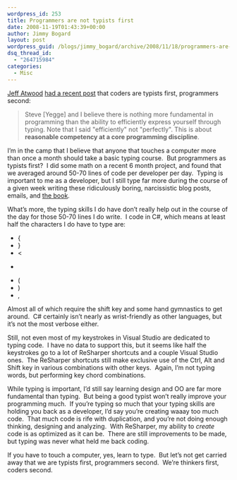 ```yaml
---
wordpress_id: 253
title: Programmers are not typists first
date: 2008-11-19T01:43:39+00:00
author: Jimmy Bogard
layout: post
wordpress_guid: /blogs/jimmy_bogard/archive/2008/11/18/programmers-are-not-typists-first.aspx
dsq_thread_id:
  - "264715984"
categories:
  - Misc
---
```

[Jeff Atwood](http://www.codinghorror.com/blog/) [had a recent post](http://www.codinghorror.com/blog/archives/001188.html) that coders are typists first, programmers second:

> Steve [Yegge] and I believe there is nothing more fundamental in programming than the ability to efficiently express yourself through typing. Note that I said "efficiently" not "perfectly". This is about **reasonable competency at a core programming discipline**.

I’m in the camp that I believe that anyone that touches a computer more than once a month should take a basic typing course.&#160; But programmers as typists first?&#160; I did some math on a recent 6 month project, and found that we averaged around 50-70 lines of code per developer per day.&#160; Typing is important to me as a developer, but I still type far more during the course of a given week writing these ridiculously boring, narcissistic blog posts, emails, and [the book](http://www.manning.com/palermo/).

What’s more, the typing skills I do have don’t really help out in the course of the day for those 50-70 lines I do write.&#160; I code in C#, which means at least half the characters I do have to type are:

  * {
  * }
  * <
  * >
  * (
  * )
  * ,

Almost all of which require the shift key and some hand gymnastics to get around.&#160; C# certainly isn’t nearly as wrist-friendly as other languages, but it’s not the most verbose either.

Still, not even most of my keystrokes in Visual Studio are dedicated to typing code.&#160; I have no data to support this, but it seems like half the keystrokes go to a lot of ReSharper shortcuts and a couple Visual Studio ones.&#160; The ReSharper shortcuts still make exclusive use of the Ctrl, Alt and Shift key in various combinations with other keys.&#160; Again, I’m not typing words, but performing key chord combinations.

While typing is important, I’d still say learning design and OO are far more fundamental than typing.&#160; But being a good typist won’t really improve your programming much.&#160; If you’re typing so much that your typing skills are holding you back as a developer, I’d say you’re creating waaay too much code.&#160; That much code is rife with duplication, and you’re not doing enough thinking, designing and analyzing.&#160; With ReSharper, my ability to _create_ code is as optimized as it can be.&#160; There are still improvements to be made, but typing was never what held me back coding.

If you have to touch a computer, yes, learn to type.&#160; But let’s not get carried away that we are typists first, programmers second.&#160; We’re thinkers first, coders second.